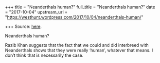 +++
title = "Neanderthals human?"
full_title = "Neanderthals human?"
date = "2017-10-04"
upstream_url = "https://westhunt.wordpress.com/2017/10/04/neanderthals-human/"

+++
Source: [here](https://westhunt.wordpress.com/2017/10/04/neanderthals-human/).

Neanderthals  human?

Razib Khan suggests that the fact that we could and did interbreed with
Neanderthals shows that they were really ‘human’, whatever that means. I
don’t think that is necessarily the case.
